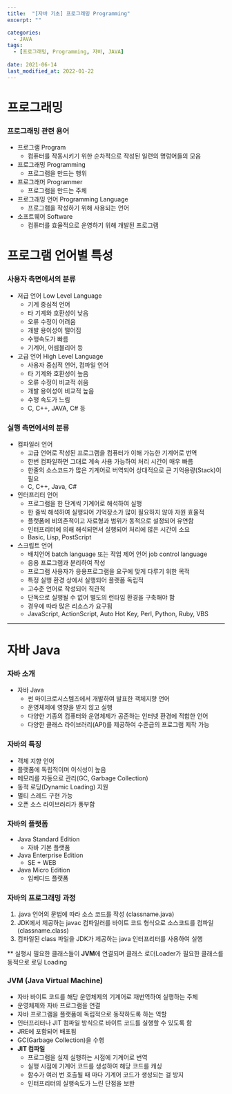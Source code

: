 ```yaml
---
title:  "[자바 기초] 프로그래밍 Programming"
excerpt: ""

categories:
  - JAVA
tags:
  - [프로그래밍, Programming, 자바, JAVA]
 
date: 2021-06-14
last_modified_at: 2022-01-22
---
```


# 프로그래밍

### 프로그래밍 관련 용어

- 프로그램 Program
  - 컴퓨터를 작동시키기 위한 순차적으로 작성된 일련의 명렁어들의 모음
- 프로그래밍 Programming
  - 프로그램을 만드는 행위
- 프로그래머 Programmer
  - 프로그램을 만드는 주체
- 프로그래밍 언어 Programming Language
  - 프로그램을 작성하기 위해 사용되는 언어
- 소프트웨어 Software
  - 컴퓨터를 효율적으로 운영하기 위해 개발된 프로그램

# 프로그램 언어별 특성

### 사용자 측면에서의 분류

- 저급 언어 Low Level Language
  - 기계 중심적 언어
  - 타 기계와 호환성이 낮음
  - 오류 수정이 어려움
  - 개발 용이성이 떨어짐
  - 수행속도가 빠름
  - 기계어, 어셈블리어 등
- 고급 언어 High Level Language
  - 사용자 중심적 언어, 컴파일 언어
  - 타 기계와 호환성이 높음
  - 오류 수정이 비교적 쉬움
  - 개발 용이성이 비교적 높음
  - 수행 속도가 느림
  - C, C++, JAVA, C# 등

### 실행 측면에서의 분류

- 컴파일러 언어
    - 고급 언어로 작성된 프로그램을 컴퓨터가 이해 가능한 기계어로 번역
    - 한번 컴파일하면 그대로 계속 사용 가능하여 처리 시간이 매우 빠름
    - 한줄의 소스코드가 많은 기계어로 버역되어 상대적으로 큰 기억용량(Stack)이 필요
    - C, C++, Java, C#
- 인터프리터 언어
    - 프로그램을 한 단계씩 기계어로 해석하여 실행
    - 한 줄씩 해석하여 실행되어 기억장소가 많이 필요하지 않아 자원 효율적
    - 플랫폼에 비의존적이고 자료형과 범위가 동적으로 설정되어 유연함
    - 인터프리터에 의해 해석되면서 실행되어 처리에 많은 시간이 소요
    - Basic, Lisp, PostScript
- 스크립트 언어
    - 배치언어 batch language 또는 작업 제어 언어 job control language
    - 응용 프로그램과 분리하여 작성
    - 프로그램 사용자가 응용프로그램을 요구에 맞게 다루기 위한 목적
    - 특정 실행 환경 상에서 실행되어 플랫폼 독립적
    - 고수준 언어로 작성되어 직관적
    - 단독으로 실행될 수 없어 별도의 런타임 환경을 구축해야 함
    - 경우에 따라 많은 리소스가 요구됨
    - JavaScript, ActionScript, Auto Hot Key, Perl, Python, Ruby, VBS

---

# 자바 Java

### 자바 소개

- 자바 Java
    - 썬 마이크로시스템즈에서 개발하여 발표한 객체지향 언어
    - 운영체제에 영향을 받지 않고 실행
    - 다양한 기종의 컴퓨터와 운영체제가 공존하는 인터넷 환경에 적합한 언어
    - 다양한 클래스 라이브러리(API)를 제공하여 수준급의 프로그램 제작 가능

### 자바의 특징

- 객체 지향 언어
- 플랫폼에 독립적이며 이식성이 높음
- 메모리를 자동으로 관리(GC, Garbage Collection)
- 동적 로딩(Dynamic Loading) 지원
- 멀티 스레드 구현 가능
- 오픈 소스 라이브러리가 풍부함

### 자바의 플랫폼

- Java Standard Edition
    - 자바 기본 플랫폼
- Java Enterprise Edition
    - SE + WEB
- Java Micro Edition
    - 임베디드 플랫폼

### 자바의 프로그래밍 과정

1. .java 언어의 문법에 따라 소스 코드를 작성 (classname.java)
2. JDK에서 제공하는 javac 컴파일러를 바이트 코드 형식으로 소스코드를 컴파일 (classname.class)
3. 컴파일된 class 파일을 JDK가 제공하는 java 인터프리터를 사용하여 실행

** 실행시 필요한 클래스들이 **JVM**에 연결되며 클래스 로더Loader가 필요한 클래스를 동적으로 로딩 Loading

### JVM (Java Virtual Machine)

- 자바 바이트 코드를 해당 운영체제의 기계어로 재번역하여 실행하는 주체
- 운영체제와 자바 프로그램을 연결
- 자바 프로그램을 플랫폼에 독립적으로 동작하도록 하는 역할
- 인터프리터나 JIT 컴파일 방식으로 바이트 코드를 실행할 수 있도록 함
- JRE에 포함되어 배포됨
- GC(Garbage Collection)을 수행
- **JIT 컴파일**
  - 프로그램을 실제 실행하는 시점에 기계어로 번역
  - 실행 시점에 기계어 코드를 생성하여 해당 코드를 캐싱
  - 함수가 여러 번 호출될 때 마다 기계어 코드가 생성되는 걸 방지
  - 인터프리터의 실행속도가 느린 단점을 보완
